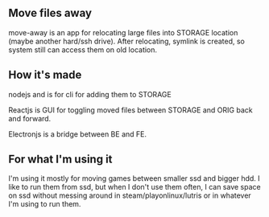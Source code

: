 ## Move files away

move-away is an app for relocating large files into STORAGE location (maybe another hard/ssh drive). After relocating, symlink is created, so system still can access them on old location.


## How it's made
nodejs and is for cli for adding them to STORAGE 

Reactjs is GUI for toggling moved files between STORAGE and ORIG back and forward.

Electronjs is a bridge between BE and FE.


## For what I'm using it
I'm using it mostly for moving games between smaller ssd and bigger hdd. I like to run them from ssd, but when I don't use them often, I can save space on ssd without messing around in steam/playonlinux/lutris or in whatever I'm using to run them.  
